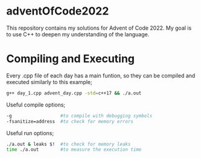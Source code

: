 # adventOfCode2022

This repository contains my solutions for Advent of Code 2022. My goal is to use C++ to deepen my understanding of the language.

# Compiling and Executing

Every .cpp file of each day has a main funtion, so they can be compiled and executed similarly to this example;

```bash
g++ day_1.cpp advent_day.cpp -std=c++17 && ./a.out
```

Useful compile options;

```bash
-g                  #to compile with debugging symbols
-fsanitize=address  #to check for memory errors
```

Useful run options;

```bash
./a.out & leaks $!  #to check for memory leaks
time ./a.out        #to measure the execution time
```
